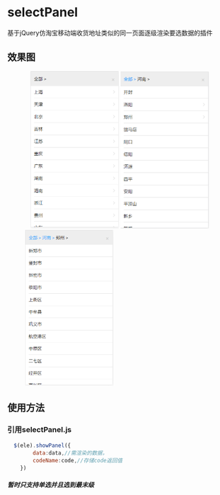 # selectPanel
基于jQuery仿淘宝移动端收货地址类似的同一页面逐级渲染要选数据的插件
## 效果图
<figure class="third">
    <img src="images/1.png" width='200'>
    <img src="images/2.png" width='200'>
    <img src="images/3.png" width='200'>
</figure>

## 使用方法
### 引用selectPanel.js
```javascript
  $(ele).showPanel({
		data:data,//需渲染的数据，
		codeName:code,//存储code返回值
	})
```
##### 暂时只支持单选并且选到最末级
